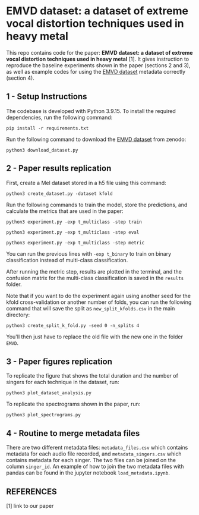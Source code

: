 # EMVD dataset: a dataset of extreme vocal distortion techniques used in heavy metal

This repo contains code for the paper: **EMVD dataset: a dataset of extreme vocal distortion techniques used in heavy metal** [1]. It gives instruction to reproduce the baseline experiments shown in the paper (sections 2 and 3), as well as example codes for using the [EMVD dataset](https://zenodo.org/record/8406322) metadata correctly (section 4). 

## 1 - Setup Instructions

The codebase is developed with Python 3.9.15. To install the required dependencies, run the following command:
```
pip install -r requirements.txt
```

Run the following command to download the [EMVD dataset](https://zenodo.org/record/8406322) from zenodo:

```
python3 download_dataset.py
```

## 2 - Paper results replication

First, create a Mel dataset stored in a h5 file using this command:

```
python3 create_dataset.py -dataset kfold
```

Run the following commands to train the model, store the predictions, and calculate the metrics that are used in the paper:

```
python3 experiment.py -exp t_multiclass -step train
```
```
python3 experiment.py -exp t_multiclass -step eval
```
```
python3 experiment.py -exp t_multiclass -step metric
```

You can run the previous lines with `-exp t_binary` to train on binary classification instead of multi-class classification.

After running the metric step, results are plotted in the terminal, and the confusion matrix for the multi-class classification is saved in the `results` folder.

Note that if you want to do the experiment again using another seed for the kfold cross-validation or another number of folds, you can run the following command that will save the split as `new_split_kfolds.csv` in the main directory:

```
python3 create_split_k_fold.py -seed 0 -n_splits 4
```

You'll then just have to replace the old file with the new one in the folder `EMVD`.

## 3 - Paper figures replication

To replicate the figure that shows the total duration and the number of singers for each technique in the dataset, run:

```
python3 plot_dataset_analysis.py
```

To replicate the spectrograms shown in the paper, run:

```
python3 plot_spectrograms.py
```

## 4 - Routine to merge metadata files

There are two different metadata files: `metadata_files.csv` which contains metadata for each audio file recorded, and `metadata_singers.csv` which contains metadata for each singer. The two files can be joined on the column `singer_id`. An example of how to join the two metadata files with pandas can be found in the jupyter notebook `load_metadata.ipynb`.

## REFERENCES

[1] link to our paper